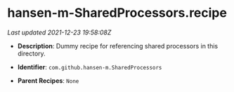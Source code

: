 # hansen-m-SharedProcessors.recipe

_Last updated 2021-12-23 19:58:08Z_

- **Description**: Dummy recipe for referencing shared processors in this directory.

- **Identifier**: `com.github.hansen-m.SharedProcessors`

- **Parent Recipes**: `None`